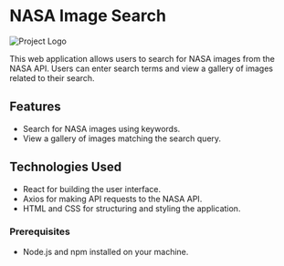 
# NASA Image Search

![Project Logo]([https://www.nasa.gov/sites/default/files/thumbnails/image/s75-31690.jpeg](https://www.nasa.gov/wp-content/uploads/2018/07/s75-31690.jpeg?resize=768,332))

This web application allows users to search for NASA images from the NASA API. Users can enter search terms and view a gallery of images related to their search.

## Features

- Search for NASA images using keywords.
- View a gallery of images matching the search query.

## Technologies Used

- React for building the user interface.
- Axios for making API requests to the NASA API.
- HTML and CSS for structuring and styling the application.



### Prerequisites

- Node.js and npm installed on your machine.



